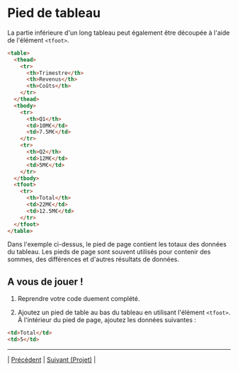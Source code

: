 # Pied de tableau

La partie inférieure d'un long tableau peut également être découpée à l'aide de l'élément `<tfoot>`.

```html
<table>
  <thead>
    <tr>
      <th>Trimestre</th>
      <th>Revenus</th>
      <th>Coûts</th>
    </tr>
  </thead>
  <tbody>
    <tr>
      <th>Q1</th>
      <td>10M€</td>
      <td>7.5M€</td>
    </tr>
    <tr>
      <th>Q2</th>
      <td>12M€</td>
      <td>5M€</td>
    </tr>
  </tbody>
  <tfoot>
    <tr>
      <th>Total</th>
      <td>22M€</td>
      <td>12.5M€</td>
    </tr>
  </tfoot>
</table>
```

Dans l'exemple ci-dessus, le pied de page contient les totaux des données du tableau. Les pieds de page sont souvent utilisés pour contenir des sommes, des différences et d'autres résultats de données.

## A vous de jouer !

1. Reprendre votre code duement complété.

2. Ajoutez un pied de table au bas du tableau en utilisant l'élément `<tfoot>`. À l'intérieur du pied de page, ajoutez les données suivantes :

```html
<td>Total</td>
<td>5</td>
```
___
| [Précédent](./9-entête.md)       | [Suivant (Projet)](./projet-nuit-fourrière/explications.md)        |
